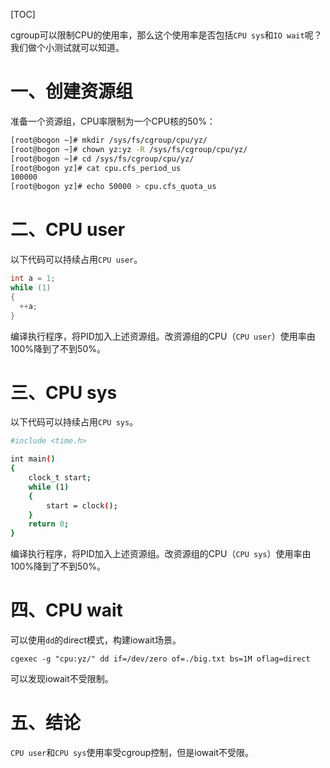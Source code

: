 [TOC]

cgroup可以限制CPU的使用率，那么这个使用率是否包括`CPU sys`和`IO wait`呢？我们做个小测试就可以知道。

# 一、创建资源组

准备一个资源组，CPU率限制为一个CPU核的50%：

```bash
[root@bogon ~]# mkdir /sys/fs/cgroup/cpu/yz/
[root@bogon ~]# chown yz:yz -R /sys/fs/cgroup/cpu/yz/
[root@bogon ~]# cd /sys/fs/cgroup/cpu/yz/
[root@bogon yz]# cat cpu.cfs_period_us
100000
[root@bogon yz]# echo 50000 > cpu.cfs_quota_us
```

# 二、CPU user

以下代码可以持续占用`CPU user`。

```c
int a = 1;
while (1)
{
  ++a;
}
```

编译执行程序，将PID加入上述资源组。改资源组的CPU（`CPU user`）使用率由100%降到了不到50%。

# 三、CPU sys

以下代码可以持续占用`CPU sys`。

```bash
#include <time.h>

int main()
{
    clock_t start;
    while (1)
    {
        start = clock();
    }
    return 0;
}
```

编译执行程序，将PID加入上述资源组。改资源组的CPU（`CPU sys`）使用率由100%降到了不到50%。

# 四、CPU wait

可以使用`dd`的direct模式，构建iowait场景。

```
cgexec -g "cpu:yz/" dd if=/dev/zero of=./big.txt bs=1M oflag=direct
```

可以发现iowait不受限制。

# 五、结论

`CPU user`和`CPU sys`使用率受cgroup控制，但是iowait不受限。